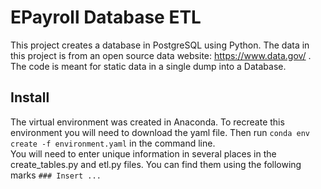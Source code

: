 # EPayroll Database ETL
This project creates a database in PostgreSQL using Python. The data in this project is from an open source data website: https://www.data.gov/ . The code is meant for static data in a single dump into a Database. 
## Install
The virtual environment was created in Anaconda. To recreate this environment you will need to download the yaml file. Then run `conda env create -f environment.yaml` in the command line.	 
You will need to enter unique information in several places in the create_tables.py and etl.py files. 
You can find them using the following marks `### Insert ...` 
